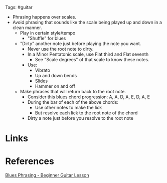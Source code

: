 Tags: #guitar 

- Phrasing happens over scales.
- Avoid phrasing that sounds like the scale being played up and down in a clean manner.
	- Play in certain style/tempo
		- "Shuffle" for blues
	- "Dirty" another note just before playing the note you want. 
		- Never use the root note to dirty.
		- In a Minor Pentatonic scale, use Flat third and Flat seventh
			- See "Scale degrees" of that scale to know these notes.
		- Use:
			- Vibrato
			- Up and down bends 
			- Slides
			- Hammer on and off
	- Make phrases that will return back to the root note.
		- Consider this blues chord progression: A, A, D, A, E, D, A, E
		- During the bar of each of the above chords:
			- Use other notes to make the lick
			- But resolve each lick to the root note of the chord
		- Dirty a note just before you resolve to the root note

# Links

# References
[Blues Phrasing - Beginner Guitar Lesson](https://www.youtube.com/watch?v=sak5Ii_yP00)